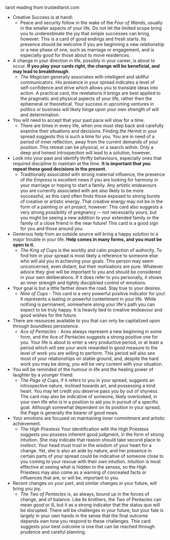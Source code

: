 tarot reading from trustedtarot.com


- Creative Success is at hand\
	- Peace and security follow in the wake of the _Four of Wands_, usually in the smaller aspects of your life. Do not let the limited scope bring you to underestimate the joy that simple successes can bring, however: This is a card of good endings and fresh starts. Its presence should be welcome if you are beginning a new relationship or a new phase of one, such as marriage or engagement, and is especially good for those about to move residences.
- A change in your direction in life, possibly in your career, is about to occur. __If you play your cards right, the change will be beneficial, and may lead to breakthrough__.
	- _The Magician_ generally associates with intelligent and skillful communicators. His presence in your spread indicates a level of self-confidence and drive which allows you to translate ideas into action. A practical card, the revelations it brings are best applied to the pragmatic and physical aspects of your life, rather then the ephemeral or theoretical. Your success in upcoming ventures in politics or business will likely hinge upon your own strength of will and determination.
- You will need to accept that your past pace will slow for a time.
	- There are times in every life, when one must step back and carefully examine their situations and decisions. Finding _the Hermit_ in your spread suggests this is such a time for you. You are in need of a period of inner reflection, away from the current demands of your position. This retreat can be physical, or a search within. Only a deep and honest introspection will lead to a solution, however.
- Look into your past and identify thrifty behaviours, especially ones that required discipline to maintain at the time. __It is important that you repeat these good decisions in the present.__
	- Traditionally associated with strong maternal influence, the presence of _the Empress_ is excellent news if you are looking for harmony in your marriage or hoping to start a family. Any artistic endeavours you are currently associated with are also likely to be more successful, as this card often finds those exposed to strong bursts of creative or artistic energy. That creative energy may not be in the form of a painting or art project, however: This card also suggests a very strong possibility of pregnancy -- not necessarily yours, but you might be seeing a new addition to your extended family or the family of a close friend in the near future! This card is a good sign for you and those around you.
- Generous help from an outside source will bring a happy solution to a major trouble in your life. __Help comes in many forms, and you must be open to it.__
	- _The King of Cups_ is the worldly and calm projection of authority. To find him in your spread is most likely a reference to someone else who will aid you in achieving your goals. This person may seem unconcerned, even distant, but their motivations are pure. Whatever advice they give will be important to you and should be considered in your own deliberations. If it does refer to you personally, it shows an inner strength and tightly disciplined control of emotions.
- Your goal is but a little farther down the road. Stay true to your desires.
	- _Nine of Cups_ - This card is a very powerful positive indicator for you! It represents a lasting or powerful contentment in your life. While nothing is permanent, somewhere along your life's path you can expect to be truly happy. It is heavily tied to creative endeavour and good wishes for the future.
- There are resources available to you that can only be capitalized upon through boundless persistence.
	-  _Ace of Pentacles_ - Aces always represent a new beginning in some form, and the Ace of Pentacles suggests a strong positive one for you. Your life is about to enter a very productive period, or at least a period which will see your work rewarded in good measure to the level of work you are willing to perform. This period will also see most of your relationships on stable ground, and, despite the hard work you may be doing, you will be very content with your situation.
- You will be reminded of the humour in life and the healing power of laughter by a younger friend.
	- _The Page of Cups_, if it refers to you in your spread, suggests an introspective nature, inclined towards art, and possessing a kind heart. You may let credit you deserve pass you by out of shyness. The card may also be indicative of someone, likely overlooked, in your own life who is in a position to aid you in pursuit of a specific goal. Although somewhat dependent on its position in your spread, the Page is generally the bearer of good news.
- Your emotions are focused on maintaining inner commitment and artistic achievement.
	-  _The High Priestess_ Your identification with the High Priestess suggests you possess inherent good judgment, in the form of strong intuition. She may indicate that reason should take second place to instinct. Your head must trust in the wisdom of your heart for a change. Yet, she is also an aide by nature, and her presence in certain parts of your spread could be indicative of someone close to you coming to your rescue with their own intuition. Intuition is most effective at seeing what is hidden to the senses, so the High Priestess may also come as a warning of concealed facts or influences that are, or will be, important to you.
- Recent changes on your part, and similar changes in your future, will bring you joy.
	- _The Two of Pentacles_ is, as always, bound up in the forces of change, and of balance. Like its brothers, the Two of Pentacles can mean good or ill, but it as a strong indicator that the status quo will be disrupted. There will be challenges in your future, but your fate is largely in your own hands in the sense that the final outcome depends own how you respond to these challenges. This card suggests your best outcome is one that can be reached through prudence and careful planning.

